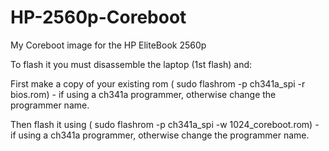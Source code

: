 # HP-2560p-Coreboot
My Coreboot image for the HP EliteBook 2560p 

To flash it you must disassemble the laptop (1st flash) and:

First make a copy of your existing rom ( sudo flashrom -p ch341a_spi -r bios.rom) - if using a ch341a programmer, otherwise change the programmer name.

Then flash it using ( sudo flashrom -p ch341a_spi -w 1024_coreboot.rom) - if using a ch341a programmer, otherwise change the programmer name.
